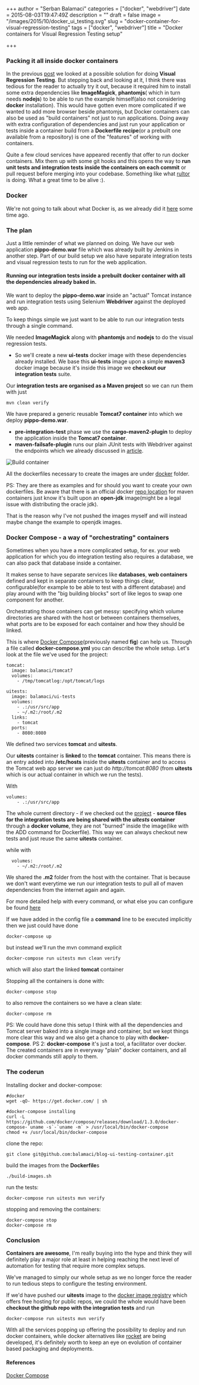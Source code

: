 +++
author = "Serban Balamaci"
categories = ["docker", "webdriver"]
date = 2015-08-03T19:47:49Z
description = ""
draft = false
image = "/images/2015/10/docker_ui_testing.svg"
slug = "docker-container-for-visual-regression-testing"
tags = ["docker", "webdriver"]
title = "Docker containers for Visual Regression Testing setup"

+++


### Packing it all inside docker containers 
In the previous [post](http://balamaci.ro/docker-container-for-visual-regression-testing/) we looked at a possible solution for doing **Visual Regression Testing**. But stepping back and looking at it, I think there was tedious for the reader to actually try it out, because it required him to install some extra dependencies like **ImageMagick**, **phantomjs**( which in turn needs **nodejs**) to be able to run the example himself(also not considering **docker** installation). This would have gotten even more complicated if we wanted to add more browser beside phantomjs, but Docker containers can also be used as "build containers" not just to run applications. 
Doing away with extra configuration of dependencies and just run your application or tests inside a container build from a **Dockerfile** **recipe**(or a prebuilt one available from a repository) is one of the "features" of working with containers. 

Quite a few cloud services have appeared recently that offer to run docker containers. Mix them up with some git hooks and this opens the way to **run unit tests and integration tests inside the containers on each commit** or pull request before merging into your codebase. Something like what [rultor](http://www.yegor256.com/2014/07/24/rultor-automated-merging.html) is doing. What a great time to be alive :).

### Docker
We're not going to talk about what Docker is, as we already did it [here](http://balamaci.ro/docker-series-intro-to-docker/) some time ago.

### The plan

Just a little reminder of what we planned on doing. We have our web application **pippo-demo.war** file which was already built by Jenkins in another step. Part of our build setup we also have separate integration tests and visual regression tests to run for the web application.


#### Running our integration tests inside a prebuilt docker container with all the dependencies already baked in. 


We want to deploy the **pippo-demo.war** inside an "actual" Tomcat instance and run integration tests using Selenium **Webdriver** against the deployed web app.

To keep things simple we just want to be able to run our integration tests through a single command.

We needed **ImageMagick** along with **phantomjs** and **nodejs** to do the visual regression tests.

  - So we'll create a new **ui-tests** docker image with these dependencies already installed. We base this **ui-tests** image upon a simple **maven3** docker image because it's inside this image we **checkout our integration tests** suite.  

Our **integration tests are organised as a Maven project** so we can run them with just 
```
mvn clean verify
```

We have prepared a generic reusable **Tomcat7 container** into which we deploy **pippo-demo.war**.

 - **pre-integration-test** phase we use the **cargo-maven2-plugin** to deploy the application inside the **Tomcat7 container**.
 - **maven-failsafe-plugin** runs our plain JUnit tests with  Webdriver against the endpoints which we already discussed in [article](http://balamaci.ro/visual-testing-automation/).

![Build container](/assets/2015/docker_ui_testing.svg)


All the dockerfiles necessary to create the images are under [docker](https://github.com/balamaci/blog-ui-testing-container/tree/master/docker) folder.

PS: They are there as examples and for should you want to create your own dockerfiles. Be aware that there is an official docker [repo location](https://registry.hub.docker.com/_/maven/) for maven containers just know it's built upon an **open-jdk** image(might be a legal issue with distributing the oracle jdk).

That is the reason why I've not pushed the images myself and will instead maybe change the example to openjdk images.

### Docker Compose - a way of "orchestrating" containers

Sometimes when you have a more complicated setup, for ex.  your web application for which you do integration testing also requires a database, we can also pack that database inside a container. 

It makes sense to have separate services like **databases**, **web containers** defined and kept in separate containers to keep things clear, configurable(for example to be able to test  with a different database) and play around with the "big building blocks" sort of like legos to swap one component for another.

Orchestrating those containers can get messy: specifying which volume directories are shared with the host or between containers themselves, what ports are to be exposed for each container and  how they should be linked.

This is where [Docker Compose](https://github.com/docker/compose)(previously named **fig**) can help us. 
Through a file called **docker-compose.yml** you can describe the whole setup. Let's look at the file we've used for the project:

```
tomcat:
  image: balamaci/tomcat7
  volumes:
    - /tmp/tomcatlog:/opt/tomcat/logs

uitests:
  image: balamaci/ui-tests
  volumes: 
    - .:/usr/src/app 
    - ~/.m2:/root/.m2 
  links:
    - tomcat
  ports:
    - 8080:8080
```

We defined two services **tomcat** and **uitests**.

Our **uitests** container is **linked** to the **tomcat** container. This means there is an entry added into **/etc/hosts** inside the **uitests** container and to access the Tomcat web app server we can just do _http://tomcat:8080_ (from **uitests** which is our actual container in which we run the tests).

With
```
volumes: 
    - .:/usr/src/app 
```
The whole current directory - if we checked out the [project](https://github.com/balamaci/blog-ui-testing-container/) - **source files for the integration tests are being shared with the _uitests_ container** through a **docker volume**, they are not "burned" inside the image(like with the ADD command for Dockerfile). This way we can always checkout new tests and just reuse the same **uitests** container.

while with
```
  volumes:
    - ~/.m2:/root/.m2 
```

We shared the **.m2** folder from the host with the container. That is because we don't want everytime we run our integration tests to pull all of maven dependencies from the internet again and again.

For more detailed help with every command, or what else you can configure be found [here](https://docs.docker.com/compose/yml/)

If we have added in the config file a **command** line to be executed implicitly then we just could have done
```
docker-compose up
```

but instead we'll run the mvn command explicit
```
docker-compose run uitests mvn clean verify
```
which will also start the linked **tomcat** container

Stopping all the containers is done with:
```
docker-compose stop 
```
to also remove the containers so we have a clean slate:
```
docker-compose rm 
```
PS: We could have done this setup I think with all the dependencies and Tomcat server baked into a single image and container, but we kept things more clear this way and we also get a chance to play with **docker-compose**.
PS 2: **docker-compose** it's just a tool, a facilitator over  docker. The created containers are in everyway "plain" docker containers, and all docker commands still apply to them.

### The coderun

Installing docker and docker-compose:
```
#docker
wget -qO- https://get.docker.com/ | sh

#docker-compose installing
curl -L https://github.com/docker/compose/releases/download/1.3.0/docker-compose-`uname -s`-`uname -m` > /usr/local/bin/docker-compose
chmod +x /usr/local/bin/docker-compose
```

clone the repo:
```
git clone git@github.com:balamaci/blog-ui-testing-container.git
```

build the images from the **Dockerfile**s
```
./build-images.sh
```

run the tests:
```
docker-compose run uitests mvn verify
```
stopping and removing the containers:
```
docker-compose stop
docker-compose rm
```


### Conclusion
**Containers are awesome**, I'm really buying into the hype and think they will definitely play a major role at least in helping reaching the next level of automation for testing that require more complex setups. 

We've managed to simply our whole setup as we no longer force the reader to run tedious steps to configure the testing environment. 

If we'd have pushed our **uitests** image to the [docker image registry](https://hub.docker.com/explore/) which offers free hosting for public repos, we could the whole would have been
**checkout the github repo with the integration tests** and run 
```
docker-compose run uitests mvn verify
```


With all the services popping up offering the possibility to deploy and run docker containers, while docker alternatives like [rocket](https://rocket.readthedocs.org/en/latest/) are being developed, it's definitely worth to keep an eye on evolution of container based packaging and deployments.


#### References
[Docker Compose](https://blog.codeship.com/orchestrate-containers-for-development-with-docker-compose/)
